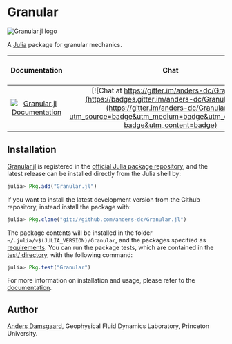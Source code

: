 # Granular

![Granular.jl 
logo](https://github.com/anders-dc/Granular.jl/raw/master/docs/src/assets/logo.gif)

A [Julia](https://julialang.org) package for granular mechanics.

| Documentation | Chat | Build Status (Linux/Mac) | Build Status (Win) | Test Coverage |
|:-------------:|:----:|:------------------------:|:------------------:|:-------------:|
|[![Granular.jl Documentation](https://img.shields.io/badge/docs-latest-blue.svg)](https://anders-dc.github.io/Granular.jl/latest) | [![Chat at https://gitter.im/anders-dc/Granular.jl](https://badges.gitter.im/anders-dc/Granular.jl.svg)](https://gitter.im/anders-dc/Granular.jl?utm_source=badge&utm_medium=badge&utm_campaign=pr-badge&utm_content=badge) | [![Build Status](https://travis-ci.org/anders-dc/Granular.jl.svg?branch=master)](https://travis-ci.org/anders-dc/Granular.jl) | [![Build Status](https://ci.appveyor.com/api/projects/status/github/anders-dc/Granular.jl?svg=true)](https://ci.appveyor.com/project/anders-dc/seaice-jl/) | [![codecov.io](http://codecov.io/github/anders-dc/Granular.jl/coverage.svg?branch=master)](http://codecov.io/github/anders-dc/Granular.jl?branch=master) |

## Installation
[Granular.jl](https://github.com/anders-dc/Granular.jl) is registered in the 
[official Julia package repository](https://pkg.julialang.o,rg), and the latest 
release can be installed directly from the Julia shell by:

```julia
julia> Pkg.add("Granular.jl")
```

If you want to install the latest development version from the Github 
repository, instead install the package with:

```julia
julia> Pkg.clone("git://github.com/anders-dc/Granular.jl")
```

The package contents will be installed in the folder 
`~/.julia/v$(JULIA_VERSION)/Granular`, and the packages specified as 
[requirements](REQUIRE). You can run the package tests, which are contained in
the [test/ directory](test/), with the following command:

```julia
julia> Pkg.test("Granular")
```

For more information on installation and usage, please refer to the 
[documentation](https://anders-dc.github.io/Granular.jl/latest).

## Author
[Anders Damsgaard](https://adamsgaard.dk), Geophysical Fluid Dynamics Laboratory, Princeton University.
